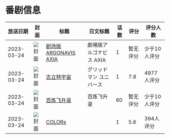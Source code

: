 # 番剧信息

|放送日期|封面|标题|日文标题|话数|评分|评分人数|
|---|---|---|---|---|---|---|
|2023-03-24|![封面](https://lain.bgm.tv/pic/cover/c/4e/87/348384_v9JH8.jpg)|[剧场版ARGONAVIS AXIA](https://bangumi.tv/subject/348384)|劇場版アルゴナビス AXIA|1|暂无评分|少于10人评分|
|2023-03-24|![封面](https://lain.bgm.tv/pic/cover/c/76/b8/362335_VhtRE.jpg)|[古立特宇宙](https://bangumi.tv/subject/362335)|グリッドマン ユニバース|1|7.8|4977人评分|
|2023-03-24|![封面](https://lain.bgm.tv/pic/cover/c/8a/60/422837_iJ2m2.jpg)|[百炼飞升录](https://bangumi.tv/subject/422837)|百炼飞升录|60|暂无评分|少于10人评分|
|2023-03-24|![封面](https://lain.bgm.tv/pic/cover/c/3d/fb/424399_WKFW9.jpg)|[COLORs](https://bangumi.tv/subject/424399)||1|5.6|394人评分|
